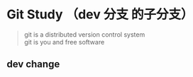 # Git Study （dev 分支 的子分支）

> git is a distributed version control system  
git is you and free software


## dev change